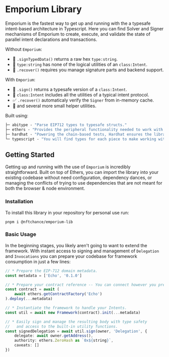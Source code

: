 # Emporium Library

Emporium is the fastest way to get up and running with the a typesafe intent-based architecture in Typescript. Here you can find Solver and Signer mechanisms of Emporium to create, execute, and validate the state of parallel intent declarations and transactions. 

Without `Emporium`:

- 🚨 `.signTypedData()` returns a raw hex `type:string`.
- 🤔 `type:string` has none of the logical utilities of an `class:Intent`.
- 🤬 `.recover()` requires you manage signature parts and backend support.

With `Emporium`:

- 🧩 `.sign()` returns a typesafe version of a `class:Intent`.
- 🥹 `class:Intent` includes all the utilities of a typical intent protocol.
- ✅ `.recover()` automaticaly verify the `Signer` from in-memory cache.
- 🚀 and several more small helper utilities. 

Built using:

```ml
├─ abitype - "Parse EIP712 types to typesafe structs."
├─ ethers - "Provides the peripheral functionality needed to work with onchain Ethereum accounts."
├─ hardhat - "Powering the chain-based tests, Hardhat ensures the library always functions."
└─ typescript - "You will find types for each piece to make working with the library simple."
```

## Getting Started

Getting up and running with the use of `Emporium` is incredibly straightforward. Built on top of Ethers, you can import the library into your existing codebase without need configuration, dependency dances, or managing the conflicts of trying to use dependencies that are not meant for both the browser & node environment.

### Installation

To install this library in your repository for personal use run:

```shell
pnpm i @nftchance/emporium-lib
```

### Basic Usage

In the beginning stages, you likely aren't going to want to extend the framework. With instant access to signing and management of `Delegation` and `Invocations` you can prepare your codebase for framework consumption in just a few lines:

```typescript
// * Prepare the EIP-712 domain metadata.
const metadata = ['Echo', '0.1.0']

// * Prepare your contract reference -- You can connect however you prefer.
const contract = await (
    await ethers.getContractFactory('Echo')
).deploy(...metadata)

// * Instantiate the framework to handle your Intents.
const util = await new Framework(contract).init(...metadata)

// * Easily sign and manage the resulting body with type safety 
//   and access to the built-in utility functions.
const signedDelegation = await util.sign(owner, 'Delegation', {
    delegate: await owner.getAddress(),
    authority: ethers.ZeroHash as `0x${string}`,
    caveats: []
})
```